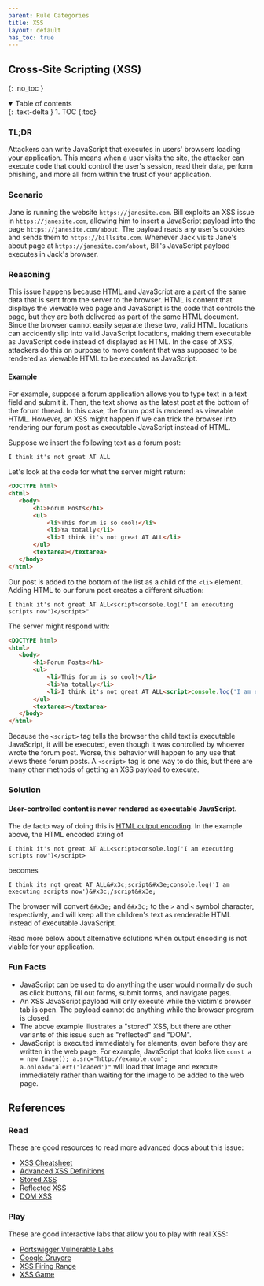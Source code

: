 ```yaml
---
parent: Rule Categories
title: XSS
layout: default
has_toc: true
---
```

 
## Cross-Site Scripting (XSS)
 
{: .no_toc }
 
<details open markdown="block">
 <summary>
   Table of contents
 </summary>
 {: .text-delta }
1. TOC
{:toc}
</details>
 
### TL;DR
 
Attackers can write JavaScript that executes in users' browsers loading your application. This means when a user visits the site, the attacker can execute code that could control the user's session, read their data, perform phishing, and more all from within the trust of your application.
 
### Scenario
 
Jane is running the website `https://janesite.com`. Bill exploits an XSS issue in `https://janesite.com`, allowing him to insert a JavaScript payload into the page `https://janesite.com/about`. The payload reads any user's cookies and sends them to `https://billsite.com`. Whenever Jack visits Jane's about page at `https://janesite.com/about`, Bill's JavaScript payload executes in Jack's browser. 
 
### Reasoning
 
This issue happens because HTML and JavaScript are a part of the same data that is sent from the server to the browser. HTML is content that displays the viewable web page and JavaScript is the code that controls the page, but they are both delivered as part of the same HTML document. Since the browser cannot easily separate these two, valid HTML locations can accidently slip into valid JavaScript locations, making them executable as JavaScript code instead of displayed as HTML. In the case of XSS, attackers do this on purpose to move content that was supposed to be rendered as viewable HTML to be executed as JavaScript.
 
#### Example
 
For example, suppose a forum application allows you to type text in a text field and submit it. Then, the text shows as the latest post at the bottom of the forum thread. In this case, the forum post is rendered as viewable HTML. However, an XSS might happen if we can trick the browser into rendering our forum post as executable JavaScript instead of HTML.
 
Suppose we insert the following text as a forum post:
 
~~~
I think it's not great AT ALL
~~~
 
Let's look at the code for what the server might return:
 
~~~html
<DOCTYPE html>
<html>
   <body>
       <h1>Forum Posts</h1>
       <ul>
           <li>This forum is so cool!</li>
           <li>Ya totally</li>
           <li>I think it's not great AT ALL</li>
       </ul>
       <textarea></textarea>
   </body>
</html>
~~~
 
Our post is added to the bottom of the list as a child of the `<li>` element. Adding HTML to our forum post creates a different situation:
 
~~~
I think it's not great AT ALL<script>console.log('I am executing scripts now')</script>"
~~~
 
The server might respond with:
 
~~~html
<DOCTYPE html>
<html>
   <body>
       <h1>Forum Posts</h1>
       <ul>
           <li>This forum is so cool!</li>
           <li>Ya totally</li>
           <li>I think it's not great AT ALL<script>console.log('I am executing scripts now')</script></li>
       </ul>
       <textarea></textarea>
   </body>
</html>
~~~
 
Because the `<script>` tag tells the browser the child text is executable JavaScript, it will be executed, even though it was controlled by whoever wrote the forum post. Worse, this behavior will happen to any use that views these forum posts. A `<script>` tag is one way to do this, but there are many other methods of getting an XSS payload to execute.   
 
### Solution
 
#### User-controlled content is never rendered as executable JavaScript.
 
The de facto way of doing this is [HTML output encoding](https://portswigger.net/web-security/cross-site-scripting/preventing). In the example above, the HTML encoded string of
 
~~~
I think it's not great AT ALL<script>console.log('I am executing scripts now')</script>
~~~
 
becomes
 
~~~
I think its not great AT ALL&#x3c;script&#x3e;console.log('I am executing scripts now')&#x3c;/script&#x3e;
~~~
 
The browser will convert `&#x3e;` and `&#x3c;` to the `>` and `<` symbol character, respectively, and will keep all the children's text as renderable HTML instead of executable JavaScript.
 
Read more below about alternative solutions when output encoding is not viable for your application.
 
### Fun Facts
 
* JavaScript can be used to do anything the user would normally do such as click buttons, fill out forms, submit forms, and navigate pages.
* An XSS JavaScript payload will only execute while the victim's browser tab is open. The payload cannot do anything while the browser program is closed.
* The above example illustrates a "stored" XSS, but there are other variants of this issue such as "reflected" and "DOM".
* JavaScript is executed immediately for elements, even before they are written in the web page. For example, JavaScript that looks like `const a = new Image(); a.src="http://example.com"; a.onload="alert('loaded')"` will load that image and execute immediately rather than waiting for the image to be added to the web page.
 
## References
 
### Read
 
These are good resources to read more advanced docs about this issue:
 
* [XSS Cheatsheet](https://portswigger.net/web-security/cross-site-scripting/cheat-sheet)
* [Advanced XSS Definitions](https://portswigger.net/web-security/cross-site-scripting)
* [Stored XSS](https://portswigger.net/web-security/cross-site-scripting/stored)
* [Reflected XSS](https://portswigger.net/web-security/cross-site-scripting/reflected)
* [DOM XSS](https://portswigger.net/web-security/cross-site-scripting/dom-based)
 
### Play
 
These are good interactive labs that allow you to play with real XSS:
* [Portswigger Vulnerable Labs](https://portswigger.net/web-security/all-labs)
* [Google Gruyere](https://google-gruyere.appspot.com/)
* [XSS Firing Range](https://public-firing-range.appspot.com/)
* [XSS Game](https://xss-game.appspot.com/)